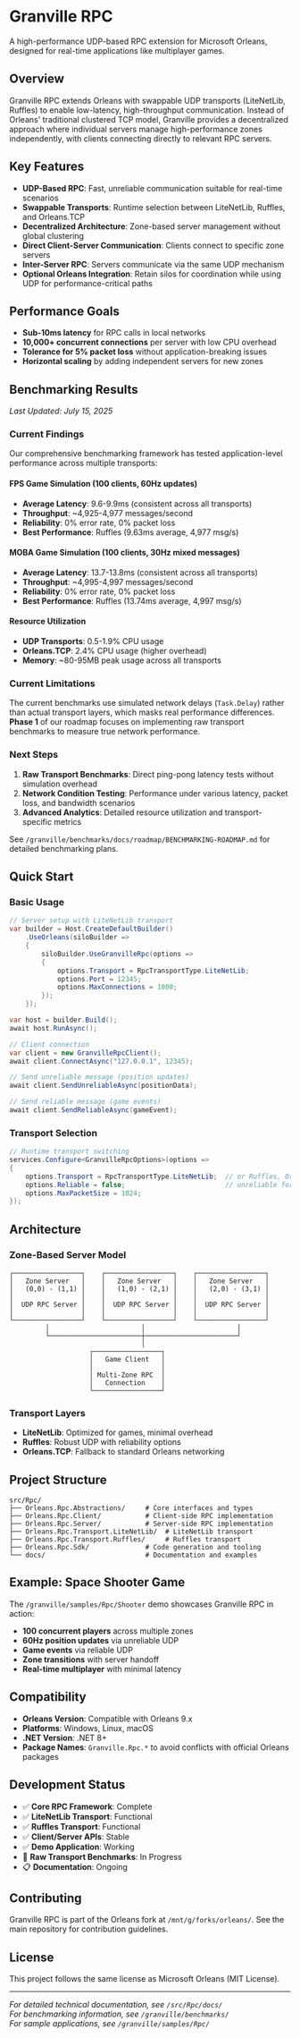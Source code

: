 # Granville RPC

A high-performance UDP-based RPC extension for Microsoft Orleans, designed for real-time applications like multiplayer games.

## Overview

Granville RPC extends Orleans with swappable UDP transports (LiteNetLib, Ruffles) to enable low-latency, high-throughput communication. Instead of Orleans' traditional clustered TCP model, Granville provides a decentralized approach where individual servers manage high-performance zones independently, with clients connecting directly to relevant RPC servers.

## Key Features

- **UDP-Based RPC**: Fast, unreliable communication suitable for real-time scenarios
- **Swappable Transports**: Runtime selection between LiteNetLib, Ruffles, and Orleans.TCP
- **Decentralized Architecture**: Zone-based server management without global clustering
- **Direct Client-Server Communication**: Clients connect to specific zone servers
- **Inter-Server RPC**: Servers communicate via the same UDP mechanism
- **Optional Orleans Integration**: Retain silos for coordination while using UDP for performance-critical paths

## Performance Goals

- **Sub-10ms latency** for RPC calls in local networks
- **10,000+ concurrent connections** per server with low CPU overhead
- **Tolerance for 5% packet loss** without application-breaking issues
- **Horizontal scaling** by adding independent servers for new zones

## Benchmarking Results

*Last Updated: July 15, 2025*

### Current Findings

Our comprehensive benchmarking framework has tested application-level performance across multiple transports:

#### FPS Game Simulation (100 clients, 60Hz updates)
- **Average Latency**: 9.6-9.9ms (consistent across all transports)
- **Throughput**: ~4,925-4,977 messages/second
- **Reliability**: 0% error rate, 0% packet loss
- **Best Performance**: Ruffles (9.63ms average, 4,977 msg/s)

#### MOBA Game Simulation (100 clients, 30Hz mixed messages)
- **Average Latency**: 13.7-13.8ms (consistent across all transports)
- **Throughput**: ~4,995-4,997 messages/second
- **Reliability**: 0% error rate, 0% packet loss
- **Best Performance**: Ruffles (13.74ms average, 4,997 msg/s)

#### Resource Utilization
- **UDP Transports**: 0.5-1.9% CPU usage
- **Orleans.TCP**: 2.4% CPU usage (higher overhead)
- **Memory**: ~80-95MB peak usage across all transports

### Current Limitations

The current benchmarks use simulated network delays (`Task.Delay`) rather than actual transport layers, which masks real performance differences. **Phase 1** of our roadmap focuses on implementing raw transport benchmarks to measure true network performance.

### Next Steps

1. **Raw Transport Benchmarks**: Direct ping-pong latency tests without simulation overhead
2. **Network Condition Testing**: Performance under various latency, packet loss, and bandwidth scenarios
3. **Advanced Analytics**: Detailed resource utilization and transport-specific metrics

See `/granville/benchmarks/docs/roadmap/BENCHMARKING-ROADMAP.md` for detailed benchmarking plans.

## Quick Start

### Basic Usage

```csharp
// Server setup with LiteNetLib transport
var builder = Host.CreateDefaultBuilder()
    .UseOrleans(siloBuilder =>
    {
        siloBuilder.UseGranvilleRpc(options =>
        {
            options.Transport = RpcTransportType.LiteNetLib;
            options.Port = 12345;
            options.MaxConnections = 1000;
        });
    });

var host = builder.Build();
await host.RunAsync();
```

```csharp
// Client connection
var client = new GranvilleRpcClient();
await client.ConnectAsync("127.0.0.1", 12345);

// Send unreliable message (position updates)
await client.SendUnreliableAsync(positionData);

// Send reliable message (game events)
await client.SendReliableAsync(gameEvent);
```

### Transport Selection

```csharp
// Runtime transport switching
services.Configure<GranvilleRpcOptions>(options =>
{
    options.Transport = RpcTransportType.LiteNetLib;  // or Ruffles, Orleans.TCP
    options.Reliable = false;                         // unreliable for speed
    options.MaxPacketSize = 1024;
});
```

## Architecture

### Zone-Based Server Model

```
┌─────────────────┐    ┌─────────────────┐    ┌─────────────────┐
│   Zone Server   │    │   Zone Server   │    │   Zone Server   │
│   (0,0) - (1,1) │    │   (1,0) - (2,1) │    │   (2,0) - (3,1) │
│                 │    │                 │    │                 │
│  UDP RPC Server │    │  UDP RPC Server │    │  UDP RPC Server │
│                 │    │                 │    │                 │
└─────────────────┘    └─────────────────┘    └─────────────────┘
         │                       │                       │
         └───────────────────────┼───────────────────────┘
                                 │
                    ┌─────────────────┐
                    │   Game Client   │
                    │                 │
                    │ Multi-Zone RPC  │
                    │   Connection    │
                    └─────────────────┘
```

### Transport Layers

- **LiteNetLib**: Optimized for games, minimal overhead
- **Ruffles**: Robust UDP with reliability options
- **Orleans.TCP**: Fallback to standard Orleans networking

## Project Structure

```
src/Rpc/
├── Orleans.Rpc.Abstractions/     # Core interfaces and types
├── Orleans.Rpc.Client/           # Client-side RPC implementation
├── Orleans.Rpc.Server/           # Server-side RPC implementation
├── Orleans.Rpc.Transport.LiteNetLib/  # LiteNetLib transport
├── Orleans.Rpc.Transport.Ruffles/     # Ruffles transport
├── Orleans.Rpc.Sdk/              # Code generation and tooling
└── docs/                         # Documentation and examples
```

## Example: Space Shooter Game

The `/granville/samples/Rpc/Shooter` demo showcases Granville RPC in action:

- **100 concurrent players** across multiple zones
- **60Hz position updates** via unreliable UDP
- **Game events** via reliable UDP
- **Zone transitions** with server handoff
- **Real-time multiplayer** with minimal latency

## Compatibility

- **Orleans Version**: Compatible with Orleans 9.x
- **Platforms**: Windows, Linux, macOS
- **.NET Version**: .NET 8+
- **Package Names**: `Granville.Rpc.*` to avoid conflicts with official Orleans packages

## Development Status

- ✅ **Core RPC Framework**: Complete
- ✅ **LiteNetLib Transport**: Functional
- ✅ **Ruffles Transport**: Functional
- ✅ **Client/Server APIs**: Stable
- ✅ **Demo Application**: Working
- 🔄 **Raw Transport Benchmarks**: In Progress
- 📋 **Documentation**: Ongoing

## Contributing

Granville RPC is part of the Orleans fork at `/mnt/g/forks/orleans/`. See the main repository for contribution guidelines.

## License

This project follows the same license as Microsoft Orleans (MIT License).

---

*For detailed technical documentation, see `/src/Rpc/docs/`*  
*For benchmarking information, see `/granville/benchmarks/`*  
*For sample applications, see `/granville/samples/Rpc/`*